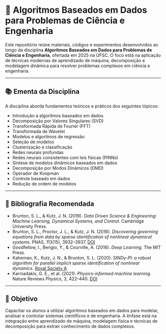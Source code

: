 # 🧠 Algoritmos Baseados em Dados para Problemas de Ciência e Engenharia

Este repositório reúne materiais, códigos e experimentos desenvolvidos ao longo da disciplina **Algoritmos Baseados em Dados para Problemas de Ciência e Engenharia**, ofertada em 2025 na UFSC. O foco está na aplicação de técnicas modernas de aprendizado de máquina, decomposição e modelagem dinâmica para resolver problemas complexos em ciência e engenharia.

---

## 📚 Ementa da Disciplina

A disciplina aborda fundamentos teóricos e práticos dos seguintes tópicos:

- Introdução a algoritmos baseados em dados  
- Decomposição por Valores Singulares (SVD)  
- Transformada Rápida de Fourier (FFT)  
- Transformada de Wavelet  
- Modelos e algoritmos de regressão  
- Seleção de modelos  
- Clusterização e classificação  
- Redes neurais profundas  
- Redes neurais consistentes com leis físicas (PINNs)  
- Síntese de modelos dinâmicos baseados em dados  
- Decomposição por Modos Dinâmicos (DMD)  
- Operador de Koopman  
- Controle baseado em dados  
- Redução de ordem de modelos  

---

## 📘 Bibliografia Recomendada

- Brunton, S. L., & Kutz, J. N. (2019). *Data Driven Science & Engineering: Machine Learning, Dynamical Systems, and Control*. Cambridge University Press.  
- Brunton, S. L., Proctor, J. L., & Kutz, J. N. (2016). *Discovering governing equations from data by sparse identification of nonlinear dynamical systems*. PNAS, 113(15), 3932–3937. [DOI](https://doi.org/10.1073/pnas.1517384113)  
- Goodfellow, I., Bengio, Y., & Courville, A. (2016). *Deep Learning*. The MIT Press.  
- Kaheman, K., Kutz, J. N., & Brunton, S. L. (2020). *SINDy-PI: a robust algorithm for parallel implicit sparse identification of nonlinear dynamics*. [Royal Society A](http://dx.doi.org/10.1098/rspa.2020.0279)  
- Karniadakis, G. E., et al. (2021). *Physics-informed machine learning*. Nature Reviews Physics, 3, 422–440. [DOI](https://doi.org/10.1038/s42254-021-00314-5)  

---

## 🎯 Objetivo

Capacitar os alunos a utilizar algoritmos baseados em dados para modelar, analisar e controlar sistemas científicos e de engenharia. A ênfase está na integração entre aprendizado de máquina, modelagem física e técnicas de decomposição para extrair conhecimento de dados complexos.
